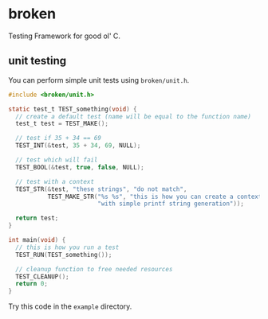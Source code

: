 # broken
Testing Framework for good ol' C.

## unit testing
You can perform simple unit tests using `broken/unit.h`.

``` c
#include <broken/unit.h>

static test_t TEST_something(void) {
  // create a default test (name will be equal to the function name)
  test_t test = TEST_MAKE();

  // test if 35 + 34 == 69
  TEST_INT(&test, 35 + 34, 69, NULL);

  // test which will fail
  TEST_BOOL(&test, true, false, NULL);

  // test with a context
  TEST_STR(&test, "these strings", "do not match",
           TEST_MAKE_STR("%s %s", "this is how you can create a context",
                         "with simple printf string generation"));

  return test;
}

int main(void) {
  // this is how you run a test
  TEST_RUN(TEST_something());

  // cleanup function to free needed resources
  TEST_CLEANUP();
  return 0;
}
```
Try this code in the `example` directory.
